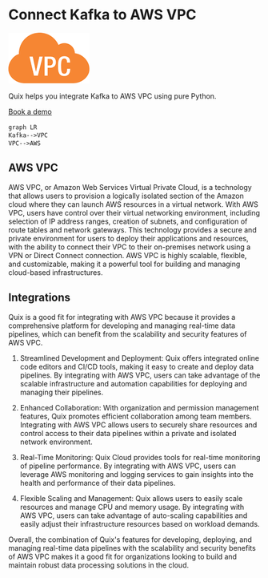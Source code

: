 # Connect Kafka to AWS VPC

![](./images/logo_1.jpg)

Quix helps you integrate Kafka to AWS VPC using pure Python.

<div>
<a class="md-button md-button--primary" href="https://share.hsforms.com/1iW0TmZzKQMChk0lxd_tGiw4yjw2?__hstc=175542013.2303933fbd746c0ac86d9ccbe9bc9100.1728383268831.1729603416735.1729620918855.31&__hssc=175542013.1.1729620918855&__hsfp=2132701734" target="_blank" style="margin-right:.5rem;">Book a demo</a>
<br/>
</div>

```mermaid
graph LR
Kafka-->VPC
VPC-->AWS
```

## AWS VPC

AWS VPC, or Amazon Web Services Virtual Private Cloud, is a technology that allows users to provision a logically isolated section of the Amazon cloud where they can launch AWS resources in a virtual network. With AWS VPC, users have control over their virtual networking environment, including selection of IP address ranges, creation of subnets, and configuration of route tables and network gateways. This technology provides a secure and private environment for users to deploy their applications and resources, with the ability to connect their VPC to their on-premises network using a VPN or Direct Connect connection. AWS VPC is highly scalable, flexible, and customizable, making it a powerful tool for building and managing cloud-based infrastructures.

## Integrations

Quix is a good fit for integrating with AWS VPC because it provides a comprehensive platform for developing and managing real-time data pipelines, which can benefit from the scalability and security features of AWS VPC.

1. Streamlined Development and Deployment: Quix offers integrated online code editors and CI/CD tools, making it easy to create and deploy data pipelines. By integrating with AWS VPC, users can take advantage of the scalable infrastructure and automation capabilities for deploying and managing their pipelines.

2. Enhanced Collaboration: With organization and permission management features, Quix promotes efficient collaboration among team members. Integrating with AWS VPC allows users to securely share resources and control access to their data pipelines within a private and isolated network environment.

3. Real-Time Monitoring: Quix Cloud provides tools for real-time monitoring of pipeline performance. By integrating with AWS VPC, users can leverage AWS monitoring and logging services to gain insights into the health and performance of their data pipelines.

4. Flexible Scaling and Management: Quix allows users to easily scale resources and manage CPU and memory usage. By integrating with AWS VPC, users can take advantage of auto-scaling capabilities and easily adjust their infrastructure resources based on workload demands.

Overall, the combination of Quix's features for developing, deploying, and managing real-time data pipelines with the scalability and security benefits of AWS VPC makes it a good fit for organizations looking to build and maintain robust data processing solutions in the cloud.

